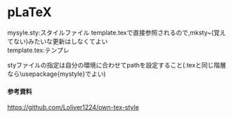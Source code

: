 # pLaTeX

mysyle.sty:スタイルファイル template.texで直接参照されるので,mksty~(覚えてない)みたいな更新はしなくてよい  
template.tex:テンプレ 

styファイルの指定は自分の環境に合わせてpathを設定すること(.texと同じ階層なら\usepackage{mystyle}でよい)
#### 参考資料
https://github.com/Loliver1224/own-tex-style
